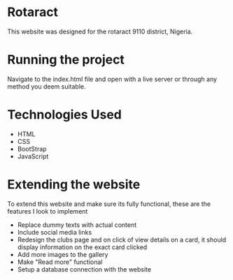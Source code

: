 <h1>Rotaract</h1>
This website was designed for the rotaract 9110 district, Nigeria.


<h1>Running the project</h1>
Navigate to the index.html file and open with a live server or through any method you deem suitable.

<h1>Technologies Used</h1>
<ul>
  <li>HTML</li>
  <li>CSS</li>
  <li>BootStrap</li>
  <li>JavaScript</li>
</ul>

<h1>Extending the website </h1>
<p>To extend this website and make sure its fully functional, these are the features I look to implement</p>
<ul>
   <li>Replace dummy texts with actual content</li>
   <li>Include social media links</li>
   <li>Redesign the clubs page and on click of view details on a card, it should display information on the exact card clicked</li>
   <li>Add more images to the gallery</li>
   <li>Make "Read more" functional</li>
   <li>Setup a database connection with the website</li>
</ul>










